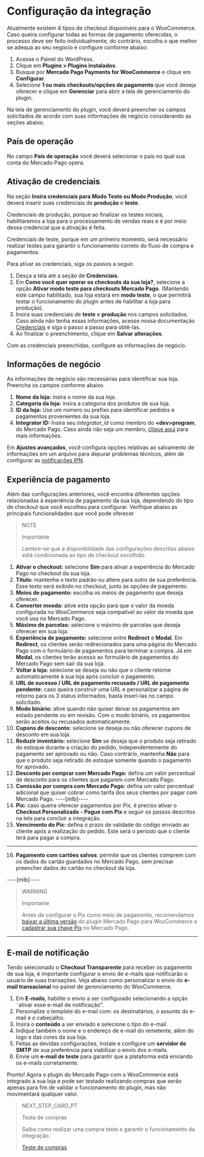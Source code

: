# Configuração da integração

Atualmente existem 4 tipos de checkout disponíveis para o WooCommerce. Caso queira configurar todas as formas de pagamento oferecidas, o processo deve ser feito individualmente, do contrário, escolha o que melhor se adequa ao seu negócio e configure conforme abaixo:

1. Acesse o Painel do WordPress.
2. Clique em **Plugins > Plugins instalados**.
3. Busque por **Mercado Pago Payments for WooCommerce** e clique em **Configurar**.
4. Selecione **1 ou mais checkouts/opções de pagamento** que você deseja oferecer e clique em **Gerenciar** para abrir a tela de gerenciamento do plugin.

Na tela de gerenciamento do plugin, você deverá preencher os campos solicitados de acordo com suas informações de negócio considerando as seções abaixo.

## País de operação

No campo **País de operação** você deverá selecionar o país no qual sua conta do Mercado Pago opera. 

## Ativação de credenciais

Na seção **Insira credenciais para Modo Teste ou Modo Produção**, você deverá inserir suas credenciais de **produção** e **teste**.

Credenciais de produção, porque ao finalizar os testes iniciais, habilitaremos a loja para o processamento de vendas reais e é por meio dessa credencial que a ativação é feita.

Credenciais de teste, porque em um primeiro momento, será necessário realizar testes para garantir o funcionamento correto do fluxo de compra e pagamentos.

Para ativar as credenciais, siga os passos a seguir.

1. Desça a tela até a seção de **Credenciais**.
2. Em **Como você quer operar os checkouts da sua loja?**, selecione a opção **Ativar modo teste para checkouts Mercado Pago**. (Mantendo este campo habilitado, sua loja estará em **modo teste**, o que permitirá testar o funcionamento do plugin antes de habilitar a loja para produção).
3. Insira suas credenciais de **teste** e **produção** nos campos solicitados. Caso ainda não tenha essas informações, acesse nossa documentação [Credenciais](https://www.mercadopago.[FAKER][URL][DOMAIN]/developers/pt/guides/resources/credentials) e siga o passo a passo para obtê-las. 
4. Ao finalizar o preenchimento, clique em **Salvar alterações**.

Com as credenciais preenchidas, configure as informações de negócio.

## Informações de negócio

As informações de negócio são necessárias para identificar sua loja. Preencha os campos conforme abaixo.

1. **Nome da loja:** insira o nome da sua loja.
2. **Categoria da loja:** insira a categoria dos produtos de sua loja.
3. **ID da loja:** Use um número ou prefixo para identificar pedidos e pagamentos provenientes da sua loja.
4. **Integrator ID:** Insira seu *integrator_id* como membro do **&lt;dev&gt;program**, do Mercado Pago. Caso ainda não seja um membro, [clique aqui](https://www.mercadopago[FAKER][URL][DOMAIN]/developers/pt/developer-program) para mais informações.

Em **Ajustes avançados**, você configura opções relativas ao salvamento de informações em um arquivo para depurar problemas técnicos, além de configurar as [notificações IPN](https://www.mercadopago[FAKER][DOMAIN][URL]/developers/pt/guides/notifications/ipn/introduction). 

## Experiência de pagamento

Além das configurações anteriores, você encontra diferentes opções relacionadas à experiência de pagamento da sua loja, dependendo do tipo de checkout que você escolheu para configurar. Verifique abaixo as principais funcionalidades que você pode oferecer

> NOTE
>
> Importante
>
> Lembre-se que a disponibilidade das configurações descritas abaixo está condicionada ao tipo de checkout escolhido.

1. **Ativar o checkout:** selecione **Sim** para ativar a experiência do Mercado Pago no checkout da sua loja.
2. **Título:** mantenha o texto padrão ou altere para outro de sua preferência. Esse texto será exibido no checkout, junto às opções de pagamento.
3. **Meios de pagamento:** escolha os meios de pagamento que deseja oferecer.
4. **Converter moeda:** ative esta opção para que o valor da moeda configurada no WooCommerce seja compatível ao valor da moeda que você usa no Mercado Pago.
5. **Máximo de parcelas:** selecione o máximo de parcelas que deseja oferecer em sua loja.
6. **Experiência de pagamento:** selecione entre **Redirect** e **Modal**. Em **Redirect**, os clientes serão redirecionados para uma página do Mercado Pago com o formulário de pagamentos para terminar a compra. Já em **Modal**, os clientes terão acesso ao formulário de pagamentos do Mercado Pago sem sair da sua loja.
7. **Voltar à loja:** selecione se deseja ou não que o cliente retorne automaticamente à sua loja após concluir o pagamento.
8. **URL de sucesso / URL de pagamento recusado / URL de pagamento pendente:** caso queira construir uma URL e personalizar a página de retorno para os 3 status informados, basta inseri-las no campo solicitado.
9. **Modo binário:** ative quando não quiser deixar os pagamentos em estado pendente ou em revisão. Com o modo binário, os pagamentos serão aceitos ou recusados automaticamente.
10. **Cupons de desconto:** selecione se deseja ou não oferecer cupons de desconto em sua loja.
11. **Reduzir inventário:** selecione **Sim** se deseja que o produto seja retirado do estoque durante a criação do pedido, independentemente do pagamento ser aprovado ou não. Caso contrário, mantenha **Não** para que o produto seja retirado do estoque somente quando o pagamento for aprovado. 
12. **Desconto por comprar com Mercado Pago:** defina um valor percentual de desconto para os clientes que pagarem com Mercado Pago.
13. **Comissão por compra com Mercado Pago:** defina um valor percentual adicional que quiser cobrar como tarifa dos seus clientes por pagar com Mercado Pago.
----[mlb]----
14. **Pix:** caso queira oferecer pagamentos por Pix, é preciso ativar o **Checkout Personalizado** **- Pague com Pix** e seguir os passos descritos na tela para concluir a integração.
15. **Vencimento do Pix:** defina o prazo de validade do código enviado ao cliente após a realização do pedido. Este será o período que o cliente terá para pagar a compra.
------------

16. **Pagamento com cartões salvos**: permite que os clientes comprem com os dados do cartão guardados no Mercado Pago, sem precisar preencher dados do cartão no checkout da loja.

----[mlb]----
> WARNING
>
>Importante
>
> Antes de configurar o Pix como meio de pagamento, recomendamos [baixar a última versão](https://br.wordpress.org/plugins/woocommerce-mercadopago/#description) do plugin Mercado Pago para WooCommerce e [cadastrar sua chave Pix](https://www.mercadopago.com.br/stop/pix?url=https%3A%2F%2Fwww.mercadopago.com.br%2Fadmin-pix-keys%2Fmy-keys&authentication_mode=required) no Mercado Pago. 
------------

## E-mail de notificação

Tendo selecionado o **Checkout Transparente** para receber os pagamento de sua loja, é importante configurar o envio de e-mails que notificarão o usuário de suas transações. Veja abaixo como personalizar o envio do **e-mail transacional** no painel de gerenciamento do WooCommerce.

1. Em **E-mails**, habilite o envio a ser configurado selecionando a opção ˜ativar esse e-mail de notificação".
2. Personalize o template do e-mail com: os destinatários, o assunto do e-mail e o cabeçalho.
3. Insira o **conteúdo** a ser enviado e selecione o tipo do e-mail.
6. Indique também o nome e o endereço de e-mail do remetente, além do logo e das cores da sua loja.
4. Feitas as devidas configurações, instale e configure um **servidor de SMTP** de sua preferência para viabilizar o envio dos e-mails. 
5. Envie um **e-mail de teste** para garantir que a plataforma está enviando os e-mails corretamente.

Pronto! Agora o plugin do Mercado Pago com o WooCommerce está integrado à sua loja e pode ser testado realizando compras que serão apenas para fim de validar o funcionamento do plugin, mas não movimentará qualquer valor.

> NEXT_STEP_CARD_PT
>
> Teste de compras
>
> Saiba como realizar uma compra teste e garantir o funcionamento da integração.
>
> [Teste de compras](https://www.mercadopago[FAKER][URL][DOMAIN]/developers/pt/guides/plugins/woocommerce/testing)
